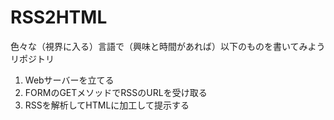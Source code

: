 # RSS2HTML

色々な（視界に入る）言語で（興味と時間があれば）以下のものを書いてみようリポジトリ

1. Webサーバーを立てる
2. FORMのGETメソッドでRSSのURLを受け取る
3. RSSを解析してHTMLに加工して提示する

